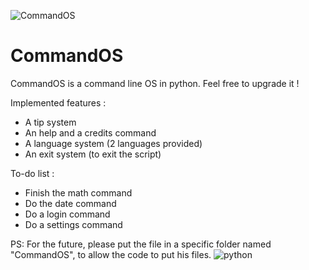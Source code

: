 ![CommandOS](https://user-images.githubusercontent.com/53191414/122648243-9abe6c80-d128-11eb-8c9f-c029730289aa.png)
# CommandOS
CommandOS is a command line OS in python. Feel free to upgrade it !

Implemented features :
* A tip system
* An help and a credits command
* A language system (2 languages provided)
* An exit system (to exit the script)

To-do list :
* Finish the math command
* Do the date command
* Do a login command
* Do a settings command

PS: For the future, please put the file in a specific folder named "CommandOS", to allow the code to put his files.
![python](https://user-images.githubusercontent.com/53191414/122647972-3d75eb80-d127-11eb-85f0-4da74c50c340.png)
